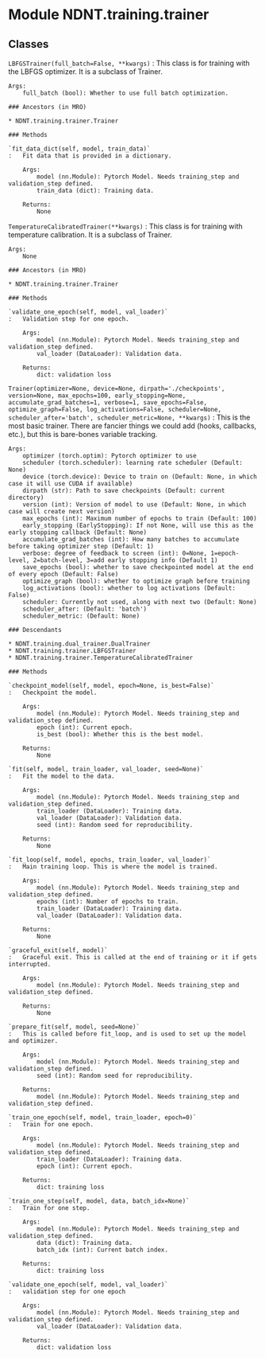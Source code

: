 Module NDNT.training.trainer
============================

Classes
-------

`LBFGSTrainer(full_batch=False, **kwargs)`
:   This class is for training with the LBFGS optimizer. It is a subclass of Trainer.
    
    Args:
        full_batch (bool): Whether to use full batch optimization.

    ### Ancestors (in MRO)

    * NDNT.training.trainer.Trainer

    ### Methods

    `fit_data_dict(self, model, train_data)`
    :   Fit data that is provided in a dictionary.
        
        Args:
            model (nn.Module): Pytorch Model. Needs training_step and validation_step defined.
            train_data (dict): Training data.
        
        Returns:
            None

`TemperatureCalibratedTrainer(**kwargs)`
:   This class is for training with temperature calibration. It is a subclass of Trainer.
    
    Args:
        None

    ### Ancestors (in MRO)

    * NDNT.training.trainer.Trainer

    ### Methods

    `validate_one_epoch(self, model, val_loader)`
    :   Validation step for one epoch.
        
        Args:
            model (nn.Module): Pytorch Model. Needs training_step and validation_step defined.
            val_loader (DataLoader): Validation data.
        
        Returns:
            dict: validation loss

`Trainer(optimizer=None, device=None, dirpath='./checkpoints', version=None, max_epochs=100, early_stopping=None, accumulate_grad_batches=1, verbose=1, save_epochs=False, optimize_graph=False, log_activations=False, scheduler=None, scheduler_after='batch', scheduler_metric=None, **kwargs)`
:   This is the most basic trainer. There are fancier things we could add (hooks, callbacks, etc.), but this is bare-bones variable tracking.
    
    Args:
        optimizer (torch.optim): Pytorch optimizer to use
        scheduler (torch.scheduler): learning rate scheduler (Default: None)
        device (torch.device): Device to train on (Default: None, in which case it will use CUDA if available)
        dirpath (str): Path to save checkpoints (Default: current directory)
        version (int): Version of model to use (Default: None, in which case will create next version)
        max_epochs (int): Maximum number of epochs to train (Default: 100)
        early_stopping (EarlyStopping): If not None, will use this as the early stopping callback (Default: None)
        accumulate_grad_batches (int): How many batches to accumulate before taking optimizer step (Default: 1)
        verbose: degree of feedback to screen (int): 0=None, 1=epoch-level, 2=batch-level, 3=add early stopping info (Default 1)
        save_epochs (bool): whether to save checkpointed model at the end of every epoch (Default: False)
        optimize_graph (bool): whether to optimize graph before training
        log_activations (bool): whether to log activations (Default: False)
        scheduler: Currently not used, along with next two (Default: None)
        scheduler_after: (Default: 'batch')
        scheduler_metric: (Default: None)

    ### Descendants

    * NDNT.training.dual_trainer.DualTrainer
    * NDNT.training.trainer.LBFGSTrainer
    * NDNT.training.trainer.TemperatureCalibratedTrainer

    ### Methods

    `checkpoint_model(self, model, epoch=None, is_best=False)`
    :   Checkpoint the model.
        
        Args:
            model (nn.Module): Pytorch Model. Needs training_step and validation_step defined.
            epoch (int): Current epoch.
            is_best (bool): Whether this is the best model.
        
        Returns:
            None

    `fit(self, model, train_loader, val_loader, seed=None)`
    :   Fit the model to the data.
        
        Args:
            model (nn.Module): Pytorch Model. Needs training_step and validation_step defined.
            train_loader (DataLoader): Training data.
            val_loader (DataLoader): Validation data.
            seed (int): Random seed for reproducibility.
        
        Returns:
            None

    `fit_loop(self, model, epochs, train_loader, val_loader)`
    :   Main training loop. This is where the model is trained.
        
        Args:
            model (nn.Module): Pytorch Model. Needs training_step and validation_step defined.
            epochs (int): Number of epochs to train.
            train_loader (DataLoader): Training data.
            val_loader (DataLoader): Validation data.
        
        Returns:
            None

    `graceful_exit(self, model)`
    :   Graceful exit. This is called at the end of training or it if gets interrupted.
        
        Args:
            model (nn.Module): Pytorch Model. Needs training_step and validation_step defined.
        
        Returns:
            None

    `prepare_fit(self, model, seed=None)`
    :   This is called before fit_loop, and is used to set up the model and optimizer.
        
        Args:
            model (nn.Module): Pytorch Model. Needs training_step and validation_step defined.
            seed (int): Random seed for reproducibility.
        
        Returns:
            model (nn.Module): Pytorch Model. Needs training_step and validation_step defined.

    `train_one_epoch(self, model, train_loader, epoch=0)`
    :   Train for one epoch.
        
        Args:
            model (nn.Module): Pytorch Model. Needs training_step and validation_step defined.
            train_loader (DataLoader): Training data.
            epoch (int): Current epoch.
        
        Returns:
            dict: training loss

    `train_one_step(self, model, data, batch_idx=None)`
    :   Train for one step.
        
        Args:
            model (nn.Module): Pytorch Model. Needs training_step and validation_step defined.
            data (dict): Training data.
            batch_idx (int): Current batch index.
        
        Returns:
            dict: training loss

    `validate_one_epoch(self, model, val_loader)`
    :   validation step for one epoch
        
        Args:
            model (nn.Module): Pytorch Model. Needs training_step and validation_step defined.
            val_loader (DataLoader): Validation data.
        
        Returns:
            dict: validation loss